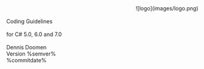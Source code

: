 ﻿<!--
NOTE: Requires Markdown Extra. See http://michelf.ca/projects/php-markdown/extra/
 --> 

<link href="style.css" type="text/css" rel="stylesheet"></link>

<div style="text-align:right" markdown="1">
![logo](images/logo.png)
</div>
<br/>
<div class="title">
Coding Guidelines
</div><br/>
<div class="subTitle">
for C# 5.0, 6.0 and 7.0
</div>
<br/>
<div class="author">
Dennis Doomen<br/>
Version %semver%<br/>
%commitdate%
</div>
